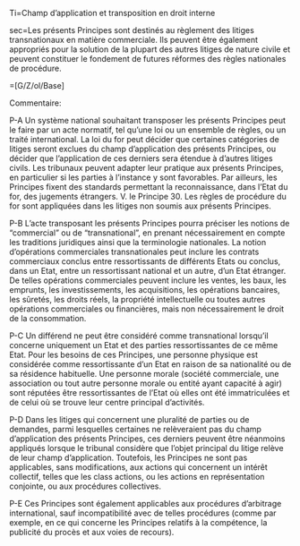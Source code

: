 Ti=Champ d’application et transposition en droit interne

sec=Les présents Principes sont destinés au règlement des litiges transnationaux en matière commerciale. Ils peuvent être également appropriés pour la solution de la plupart des autres litiges de nature civile et peuvent constituer le fondement de futures réformes des règles nationales de procédure.

=[G/Z/ol/Base]

Commentaire:
 
P-A Un système national souhaitant transposer les présents Principes peut le faire par un acte normatif, tel qu’une loi ou un ensemble de règles, ou un traité international. La loi du for peut décider que certaines catégories de litiges seront exclues du champ d’application des présents Principes, ou décider que l’application de ces derniers sera étendue à d’autres litiges civils. Les tribunaux peuvent adapter leur pratique aux présents Principes, en particulier si les parties à l’instance y sont favorables. Par ailleurs, les Principes fixent des standards permettant la reconnaissance, dans l’Etat du for, des jugements étrangers. V. le Principe 30. Les règles de procédure du for sont appliquées dans les litiges non soumis aux présents Principes.
 
P-B L’acte transposant les présents Principes pourra préciser les notions de “commercial” ou de “transnational”, en prenant nécessairement en compte les traditions juridiques ainsi que la terminologie nationales. La notion d’opérations commerciales transnationales peut inclure les contrats commerciaux conclus entre ressortissants de différents Etats ou conclus, dans un Etat, entre un ressortissant national et un autre, d’un Etat étranger. De telles opérations commerciales peuvent inclure les ventes, les baux, les emprunts, les investissements, les acquisitions, les opérations bancaires, les sûretés, les droits réels, la propriété intellectuelle ou toutes autres opérations commerciales ou financières, mais non nécessairement le droit de la consommation.
 
P-C Un différend ne peut être considéré comme transnational lorsqu’il concerne uniquement un Etat et des parties ressortissantes de ce même Etat. Pour les besoins de ces Principes, une personne physique est considérée comme ressortissante d’un Etat en raison de sa nationalité ou de sa résidence habituelle. Une personne morale (société commerciale, une association ou tout autre personne morale ou entité ayant capacité à agir) sont réputées être ressortissantes de l’Etat où elles ont été immatriculées et de celui où se trouve leur centre principal d’activités.
 
P-D Dans les litiges qui concernent une pluralité de parties ou de demandes, parmi lesquelles certaines ne relèveraient pas du champ d’application des présents Principes, ces derniers peuvent être néanmoins appliqués lorsque le tribunal considère que l’objet principal du litige relève de leur champ d’application. Toutefois, les Principes ne sont pas applicables, sans modifications, aux actions qui concernent un intérêt collectif, telles que les class actions, ou les actions en représentation conjointe, ou aux procédures collectives.
 
P-E Ces Principes sont également applicables aux procédures d’arbitrage international, sauf incompatibilité avec de telles procédures (comme par exemple, en ce qui concerne les Principes relatifs à la compétence, la publicité du procès et aux voies de recours).
 
